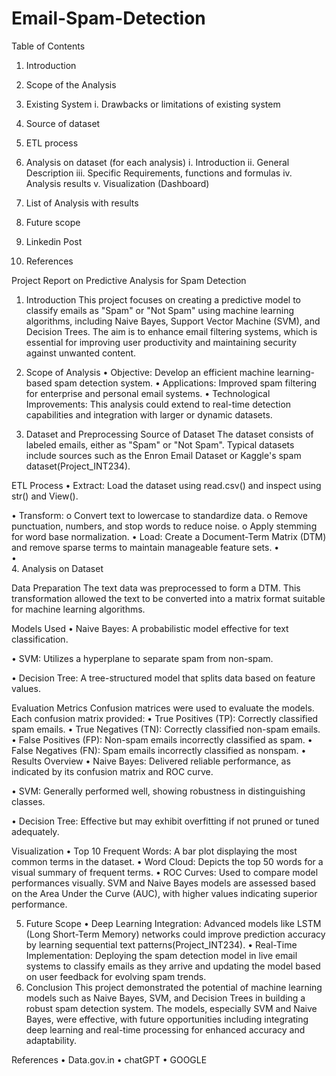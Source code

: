 # Email-Spam-Detection
Table of Contents
1. Introduction

2. Scope of the Analysis

3. Existing System
i.	Drawbacks or limitations of existing system

4. Source of dataset

5. ETL process

6. Analysis on dataset (for each analysis)
i.	Introduction
ii.	General Description
iii.	Specific Requirements, functions and formulas
iv.	Analysis results
v.	Visualization   (Dashboard) 

  7. List of Analysis with results

8. Future scope

9. Linkedin Post

10. References






Project Report on Predictive Analysis for Spam Detection
1. Introduction
This project focuses on creating a predictive model to classify emails as "Spam" or "Not Spam" using machine learning algorithms, including Naive Bayes, Support Vector Machine (SVM), and Decision Trees. The aim is to enhance email filtering systems, which is essential for improving user productivity and maintaining security against unwanted content.

2. Scope of Analysis
•	Objective: Develop an efficient machine learning-based spam detection system.
•	Applications: Improved spam filtering for enterprise and personal email systems.
•	Technological Improvements: This analysis could extend to real-time detection capabilities and integration with larger or dynamic datasets.

3. Dataset and Preprocessing
Source of Dataset
The dataset consists of labeled emails, either as "Spam" or "Not Spam". Typical datasets include sources such as the Enron Email Dataset or Kaggle's spam dataset(Project_INT234).


ETL Process
•	Extract: Load the dataset using read.csv() and inspect using str() and View().
 
•	Transform:
o	Convert text to lowercase to standardize data.
o	Remove punctuation, numbers, and stop words to reduce noise.
o	Apply stemming for word base normalization.
•	Load: Create a Document-Term Matrix (DTM) and remove sparse terms to maintain manageable feature sets.
•	
•	 
4. Analysis on Dataset
 
 
Data Preparation
The text data was preprocessed to form a DTM. This transformation allowed the text to be converted into a matrix format suitable for machine learning algorithms.

Models Used
•	Naive Bayes: A probabilistic model effective for text classification.

•	SVM: Utilizes a hyperplane to separate spam from non-spam.


•	Decision Tree: A tree-structured model that splits data based on feature values.

Evaluation Metrics
Confusion matrices were used to evaluate the models. Each confusion matrix provided:
•	True Positives (TP): Correctly classified spam emails.
•	True Negatives (TN): Correctly classified non-spam emails.
•	False Positives (FP): Non-spam emails incorrectly classified as spam.
•	False Negatives (FN): Spam emails incorrectly classified as nonspam.
•	 
Results Overview
•	Naive Bayes: Delivered reliable performance, as indicated by its confusion matrix and ROC curve.
 


•	SVM: Generally performed well, showing robustness in distinguishing classes.
 


•	Decision Tree: Effective but may exhibit overfitting if not pruned or tuned adequately.
 
Visualization
•	Top 10 Frequent Words: A bar plot displaying the most common terms in the dataset.
•	Word Cloud: Depicts the top 50 words for a visual summary of frequent terms.
•	ROC Curves: Used to compare model performances visually. SVM and Naive Bayes models are assessed based on the Area Under the Curve (AUC), with higher values indicating superior performance.



5. Future Scope
•	Deep Learning Integration: Advanced models like LSTM (Long Short-Term Memory) networks could improve prediction accuracy by learning sequential text patterns(Project_INT234).
•	Real-Time Implementation: Deploying the spam detection model in live email systems to classify emails as they arrive and updating the model based on user feedback for evolving spam trends.
6. Conclusion
This project demonstrated the potential of machine learning models such as Naive Bayes, SVM, and Decision Trees in building a robust spam detection system. The models, especially SVM and Naive Bayes, were effective, with future opportunities including integrating deep learning and real-time processing for enhanced accuracy and adaptability.

References
•	Data.gov.in
•	chatGPT
•	GOOGLE




